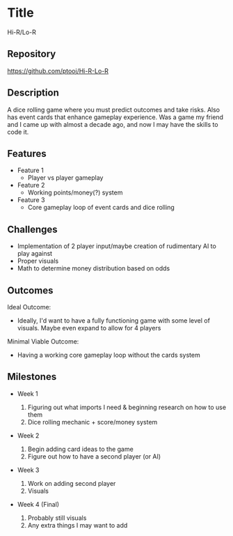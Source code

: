 # Title
Hi-R/Lo-R

## Repository
https://github.com/ptooj/Hi-R-Lo-R

## Description
A dice rolling game where you must predict outcomes and take risks. Also has event cards that enhance gameplay experience. Was a game my friend and I came up with almost a decade ago, and now I may have the skills to code it.

## Features
- Feature 1
	- Player vs player gameplay
- Feature 2
	- Working points/money(?) system
- Feature 3 
	- Core gameplay loop of event cards and dice rolling


## Challenges
- Implementation of 2 player input/maybe creation of rudimentary AI to play against
- Proper visuals
- Math to determine money distribution based on odds 

## Outcomes
Ideal Outcome:
- Ideally, I'd want to have a fully functioning game with some level of visuals. Maybe even expand to allow for 4 players

Minimal Viable Outcome:
- Having a working core gameplay loop without the cards system

## Milestones
- Week 1
  1. Figuring out what imports I need & beginning research on how to use them
  2. Dice rolling mechanic + score/money system

- Week 2
  1. Begin adding card ideas to the game
  2. Figure out how to have a second player (or AI)

- Week 3 
  1. Work on adding second player
  2. Visuals

- Week 4 (Final)
  1. Probably still visuals
  2. Any extra things I may want to add